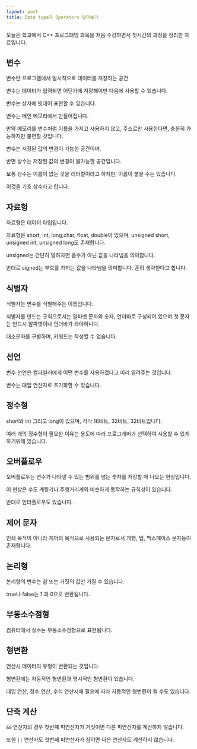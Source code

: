 ```yaml
---
layout: post
title: Data type과 Operators 알아보기
---
```


오늘은 학교에서 C++ 프로그래밍 과목을 처음 수강하면서 첫시간의 과정을 정리한 자료입니다.

## 변수

변수란 프로그램에서 일시적으로 데이터를 저장하는 공간

변수는 데이터가 입력되면 어딘가에 저장해야만 다음에 사용할 수 있습니다.

변수는 상자에 빗대어 표현할 수 있습니다.

변수는 메인 메모리에서 만들어집니다.

만약 메모리를 변수처럼 이름을 가지고 사용하지 않고, 주소로만 사용한다면, 충분히 가능하지만 불편할 것입니다.

변수는 저장된 값의 변경이 가능한 공간이며,

반면 상수는 저장된 값의 변경이 불가능한 공간입니다.

보통 상수는 이름이 없는 것을 리터럴이라고 하지만, 이름이 붙을 수는 있습니다.

이것을 기호 상수라고 합니다.

## 자료형

자료형은 데이터 타입입니다.

자료형은 short, int, long,char, float, double이 있으며, unsigned short, unsigned int, unsigned long도 존재합니다.

unsigned는 간단히 말하자면 음수가 아닌 값을 나타냄을 의미합니다.

반대로 signed는 부호를 가지는 값을 나타냄을 의미합니다.
흔히 생략한다고 합니다.

## 식별자

식별자는 변수를 식별해주는 이름입니다.

식별자를 만드는 규칙으로서는 알파벳 문자와 숫자, 언더바로 구성되어 있으며 첫 문자는 반드시 알파벳이나 언더바가 와야하니다.

대소문자를 구별하며, 키워드는 작성할 수 없습니다.

## 선언

변수 선언은 컴파일러에게 어떤 변수를 사용하겠다고 미리 알려주는 것입니다.

변수는 대입 연산자로 초기화할 수 있습니다.

## 정수형

short와 int 그리고 long이 있으며, 각각 16비트, 32비트, 32비트입니다.

여러 개의 정수형이 필요한 이유는 용도에 따라 프로그래머가 선택하여 사용할 수 있게 하기위해 있습니다.

## 오버플로우

오버플로우는 변수가 나타낼 수 있는 범위를 넘는 숫자를 저장할 때 나오는 현상입니다.

이 현상은 수도 계량기나 주행거리계와 비슷하게 동작하는 규칙성이 있습니다.

반대로 언더플로우도 있습니다.

## 제어 문자

인쇄 목적이 아니라 제어의 목적으로 사용되는 문자로서 개행, 탭, 백스페이스 문자등이 존재합니다.

## 논리형

논리형의 변수는 참 또는 거짓의 값만 가질 수 있습니다.

true나 false는 1 과 0으로 변환됩니다.

## 부동소수점형

컴퓨터에서 실수는 부동소수점형으로 표현됩니다.

## 형변환

연산시 데이터의 유형이 변환되는 것입니다.

형변환에는 자동적인 형변환과 명시적인 형변환이 있습니다.

대입 연산, 정수 연산, 수식 연산시에 필요에 따라 자동적인 형변환이 될 수도 있습니다.

## 단축 계산

```&&``` 연산자의 경우 첫번째 피연산자가 거짓이면 다른 피연산자를 계산하지 않습니다.

또한 ```||``` 연산자도 첫번째 피연산자가 참이면 다은 연산자도 계산하지 않습니다.